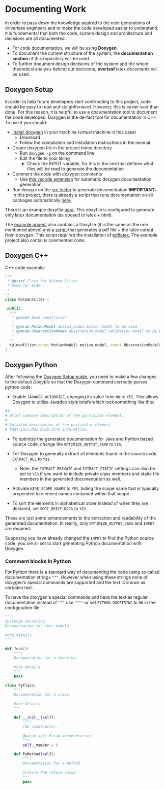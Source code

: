 # Documenting Work

In order to pass down the knowledge aquired to the next generations of driverless engineers and to make the code developed easier to understand, it is fundamental that both the code, system design and architecture and decisions are all documented.

- For code documentation, we will be using **Doxygen**. 
- To document the current structure of the system, the **documentation section** of this repository will be used. 
- To further document design decisions of the system and the whole theoretical analysis behind our decisions, **overleaf** latex documents will be used.

## Doxygen Setup

In order to help future developers start contributing to this project, code should be easy to read and staightforward. However, this is easier said than done. For this reason, it is helpful to use a documentation tool to document the code developed. Doxygen is the de-fact tool for documentation in C++. To use it you should:
- [Install doxygen](https://www.doxygen.nl/download.html) in your machine (virtual machine in this case)
    - Download
    - Follow the compilation and installation instructions in the manual
- Create doxygen file in the project home directory
    - Run ```doxygen -g``` on the command line
    - Edit the file to your liking
        - Check the INPUT variable, for this is the one that defines what files will be read to generate the documentation
- Comment the code with doxygen comments
    - Use [this vscode extension](https://marketplace.visualstudio.com/items?itemName=cschlosser.doxdocgen) for automatic doxygen documentation generation
- Run ```doxygen``` on the [src folder](../../src/) to generate documentation
    **IMPORTANT:** In this project, there is already a script that runs documentation on all packages automatically [here](../../src/document.sh).

There is an example doxyfile [here](../assets/environment_setup_tutorial/Doxyfile.example). This doxyfile is configured to generate only latex documentation (as oposed to latex + html).

The [example project](../assets/environment_setup_tutorial/training/) also contains a Doxyfile (it is the same as the one mentioned above) and a [script](../assets/environment_setup_tutorial/training/document.sh) that generates a pdf file + the latex output from doxygen. This script required the installation of [pdflatex](https://gist.github.com/rain1024/98dd5e2c6c8c28f9ea9d). The example project also contains commented code.

## Doxygen C++

C++ code example:
```c++
/**
 * @brief Class for Kalman Filter
 * Used for SLAM
 * 
*/
class KalmanFilter {

 public:
  /**
   * @brief Base constructor
   * 
   * @param MotionModel motion_model motion model to be used
   * @param ObservationModel observation_model validation model to be used
   * 
  */ 
  KalmanFilter(const MotionModel& motion_model, const ObservationModel& observation_model);
}

```


## Doxygen Python

After following the [Doxygen Setup guide](#doxygen-setup), you need to make a few changes to the default *Doxyfile* so that the Doxygen command correctly parses python code:

- Enable `JAVADOC_AUTOBRIEF`, changing its value from `NO` to `YES`. This allows Doxygen to utilize Javadoc style briefs which look something like this:

```py
##
# Brief summary description of the particular element.
#
# Detailed description of the particular element
# that includes much more information.
```

- To optimize the generated documentation for Java and Python based source code, change the `OPTIMIZE_OUTPUT_JAVA` to `YES`.

- Tell Doxygen to generally extract all elements found in the source code, `EXTRACT_ALL` to `Yes`.

   - Note, the `EXTRACT_PRIVATE` and `EXTRACT_STATIC` settings can also be set to `YES` if you want to include private class members and static file members in the generated documentation as well.

- Activate `HIDE_SCOPE_NAMES` to `YES`, hiding the scope name that is typically prepended to element names contained within that scope.

- To sort the elements in alphabetical order instead of when they are declared, set `SORT_BRIEF_DOCS` to `YES`.

These are just some enhancements to the extraction and readability of the generated documentation. In reality, only `OPTIMIZE_OUTPUT_JAVA` and `INPUT` are required.

Supposing you have already changed the `INPUT` to find the Python source code, you are all set to start generating Python documentation with Doxygen.

### Comment blocks in Python

For Python there is a standard way of documenting the code using so called documentation strings `"""`. However when using these strings none of doxygen's special commands are supported and the text is shown as verbatim text.

To have the doxygen's special commands and have the text as regular documentation instead of `"""` use `"""!` or set `PYTHON_DOCSTRING` to `NO` in the configuration file.

```py
"""!
@package docstring
Documentation for this module.
 
More details.
"""
 
def func():
    """!
    Documentation for a function.
 
    More details.
    """
    pass
 
class PyClass:
    """!
    Documentation for a class.
 
    More details.
    """
   
    def __init__(self):
        """!
        The constructor.
        
        @param self Param documentation
        """
        self._memVar = 0
   
    def PyMethod(self):
        """!
        Documentation for a method.
        
        @return The return value
        """
        pass
```